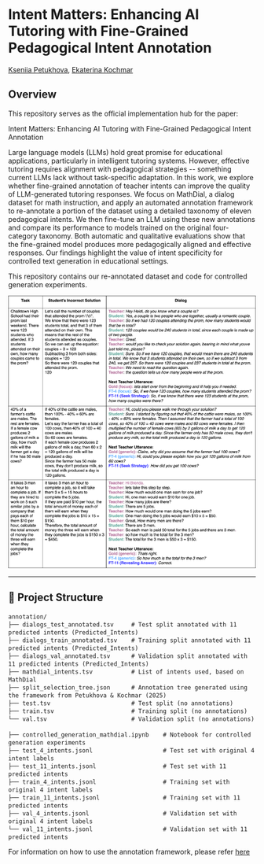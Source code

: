 # Intent Matters: Enhancing AI Tutoring with Fine-Grained Pedagogical Intent Annotation

[Kseniia Petukhova](https://scholar.google.com/citations?user=XsiLKJcAAAAJ&hl=en&oi=ao), [Ekaterina Kochmar](https://ekochmar.github.io/about/)


## Overview
This repository serves as the official implementation hub for the paper:

Intent Matters: Enhancing AI Tutoring with Fine-Grained Pedagogical Intent Annotation

Large language models (LLMs) hold great promise for educational applications, particularly in intelligent tutoring systems. However, effective tutoring requires alignment with pedagogical strategies -- something current LLMs lack without task-specific adaptation. In this work, we explore whether fine-grained annotation of teacher intents can improve the quality of LLM-generated tutoring responses. We focus on MathDial, a dialog dataset for math instruction, and apply an automated annotation framework to re-annotate a portion of the dataset using a detailed taxonomy of eleven pedagogical intents. We then fine-tune an LLM using these new annotations and compare its performance to models trained on the original four-category taxonomy. Both automatic and qualitative evaluations show that the fine-grained model produces more pedagogically aligned and effective responses. Our findings highlight the value of intent specificity for controlled text generation in educational settings.

This repository contains our re-annotated dataset and code for controlled generation experiments.

<img src="mathdial_generations_example.png" alt="Examples of responses generated by a model fine-tuned on the original four-intent annotation set (FT-4) and by a model fine-tuned on data annotated with eleven intents using the framework from Petukhova and Kochmar (2025) (FT-11), alongside actual responses from teachers (Gold)." width="700"/>

---

## 📁 Project Structure

```
annotation/
├── dialogs_test_annotated.tsv     # Test split annotated with 11 predicted intents (Predicted_Intents)
├── dialogs_train_annotated.tsv    # Training split annotated with 11 predicted intents (Predicted_Intents)
├── dialogs_val_annotated.tsv      # Validation split annotated with 11 predicted intents (Predicted_Intents)
├── mathdial_intents.tsv           # List of intents used, based on MathDial
├── split_selection_tree.json      # Annotation tree generated using the framework from Petukhova & Kochmar (2025)
├── test.tsv                       # Test split (no annotations)
├── train.tsv                      # Training split (no annotations)
└── val.tsv                        # Validation split (no annotations)

├── controlled_generation_mathdial.ipynb    # Notebook for controlled generation experiments
├── test_4_intents.jsonl                    # Test set with original 4 intent labels
├── test_11_intents.jsonl                   # Test set with 11 predicted intents
├── train_4_intents.jsonl                   # Training set with original 4 intent labels
├── train_11_intents.jsonl                  # Training set with 11 predicted intents
├── val_4_intents.jsonl                     # Validation set with original 4 intent labels
└── val_11_intents.jsonl                    # Validation set with 11 predicted intents
```

For information on how to use the annotation framework, please refer [here](https://github.com/Kpetyxova/autoTree/tree/main?tab=readme-ov-file#a-fully-automated-pipeline-for-conversational-discourse-annotation-tree-scheme-generation-and-labeling-with-large-language-models) 

